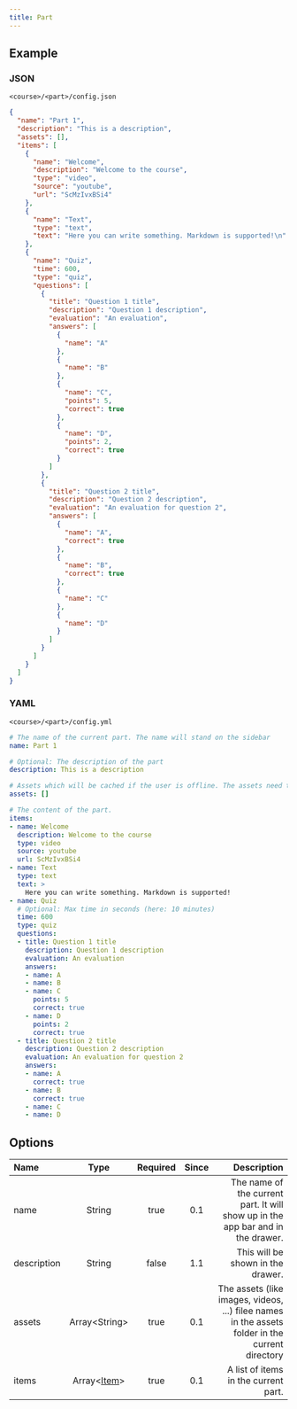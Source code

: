 ```yaml
---
title: Part
---
```


## Example

### JSON

`<course>/<part>/config.json`

```json
{
  "name": "Part 1",
  "description": "This is a description",
  "assets": [],
  "items": [
    {
      "name": "Welcome",
      "description": "Welcome to the course",
      "type": "video",
      "source": "youtube",
      "url": "ScMzIvxBSi4"
    },
    {
      "name": "Text",
      "type": "text",
      "text": "Here you can write something. Markdown is supported!\n"
    },
    {
      "name": "Quiz",
      "time": 600,
      "type": "quiz",
      "questions": [
        {
          "title": "Question 1 title",
          "description": "Question 1 description",
          "evaluation": "An evaluation",
          "answers": [
            {
              "name": "A"
            },
            {
              "name": "B"
            },
            {
              "name": "C",
              "points": 5,
              "correct": true
            },
            {
              "name": "D",
              "points": 2,
              "correct": true
            }
          ]
        },
        {
          "title": "Question 2 title",
          "description": "Question 2 description",
          "evaluation": "An evaluation for question 2",
          "answers": [
            {
              "name": "A",
              "correct": true
            },
            {
              "name": "B",
              "correct": true
            },
            {
              "name": "C"
            },
            {
              "name": "D"
            }
          ]
        }
      ]
    }
  ]
}
```

### YAML

`<course>/<part>/config.yml`

```yaml
# The name of the current part. The name will stand on the sidebar
name: Part 1

# Optional: The description of the part
description: This is a description

# Assets which will be cached if the user is offline. The assets need to be in the asset directory
assets: []

# The content of the part.
items:
- name: Welcome
  description: Welcome to the course
  type: video
  source: youtube
  url: ScMzIvxBSi4
- name: Text
  type: text
  text: >
    Here you can write something. Markdown is supported!
- name: Quiz
  # Optional: Max time in seconds (here: 10 minutes)
  time: 600
  type: quiz
  questions:
  - title: Question 1 title
    description: Question 1 description
    evaluation: An evaluation
    answers:
    - name: A
    - name: B
    - name: C
      points: 5
      correct: true
    - name: D
      points: 2
      correct: true
  - title: Question 2 title
    description: Question 2 description
    evaluation: An evaluation for question 2
    answers:
    - name: A
      correct: true
    - name: B
      correct: true
    - name: C
    - name: D
```

## Options

| Name        |      Type      | Required | Since |                                                                                     Description |
| :---------- | :------------: | :------: | :---: | ----------------------------------------------------------------------------------------------: |
| name        |     String     |   true   |  0.1  |                 The name of the current part. It will show up in the app bar and in the drawer. |
| description |     String     |  false   |  1.1  |                                                               This will be shown in the drawer. |
| assets      | Array<String\> |   true   |  0.1  | The assets (like images, videos, ...) filee names in the assets folder in the current directory |
| items      | Array<[Item](item/overview)\> |   true   |  0.1  | A list of items in the current part. |
